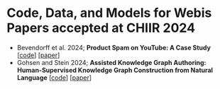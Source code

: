 # Code, Data, and Models for Webis Papers accepted at CHIIR 2024
- Bevendorff et al. 2024; **Product Spam on YouTube: A Case Study** [[code](https://github.com/webis-de/chiir24-product-spam-on-youtube)] [[paper](https://webis.de/publications.html#bevendorff_2024c)]
- Gohsen and Stein 2024; **Assisted Knowledge Graph Authoring: Human-Supervised Knowledge Graph Construction from Natural Language** [[code](https://github.com/webis-de/waka)] [[paper](https://downloads.webis.de/publications/papers/gohsen_2024a.pdf)]
